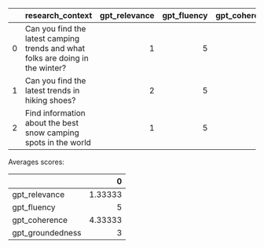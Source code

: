 |    | research_context                                                               |   gpt_relevance |   gpt_fluency |   gpt_coherence |   gpt_groundedness |
|---:|:-------------------------------------------------------------------------------|----------------:|--------------:|----------------:|-------------------:|
|  0 | Can you find the latest camping trends and what folks are doing in the winter? |               1 |             5 |               5 |                  3 |
|  1 | Can you find the latest trends in hiking shoes?                                |               2 |             5 |               4 |                  3 |
|  2 | Find information about the best snow camping spots in the world                |               1 |             5 |               4 |                  3 |

Averages scores:

|                  |       0 |
|:-----------------|--------:|
| gpt_relevance    | 1.33333 |
| gpt_fluency      | 5       |
| gpt_coherence    | 4.33333 |
| gpt_groundedness | 3       |
